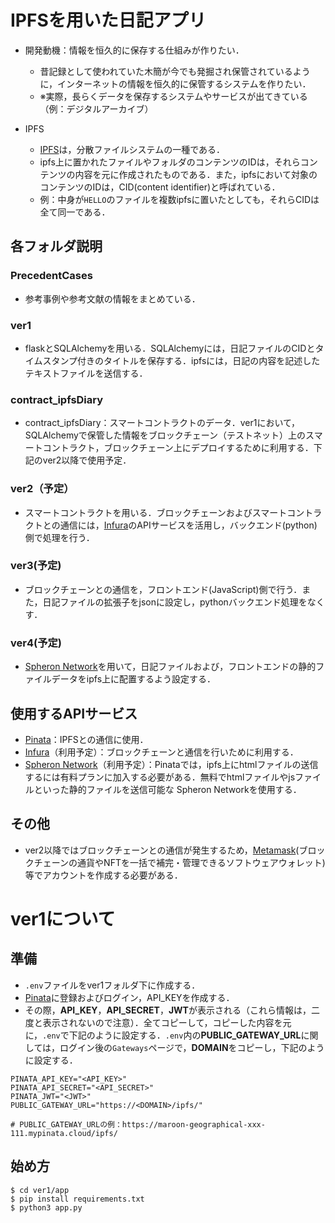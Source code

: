 # IPFSを用いた日記アプリ

- 開発動機：情報を恒久的に保存する仕組みが作りたい．
  - 昔記録として使われていた木簡が今でも発掘され保管されているように，インターネットの情報を恒久的に保管するシステムを作りたい．
  - ※実際，長らくデータを保存するシステムやサービスが出てきている（例：デジタルアーカイブ）

- IPFS
  - [IPFS](https://ipfs.tech/)は，分散ファイルシステムの一種である．
  - ipfs上に置かれたファイルやフォルダのコンテンツのIDは，それらコンテンツの内容を元に作成されたものである．また，ipfsにおいて対象のコンテンツのIDは，CID(content identifier)と呼ばれている．
  - 例：中身が```HELLO```のファイルを複数ipfsに置いたとしても，それらCIDは全て同一である．

## 各フォルダ説明
### PrecedentCases
- 参考事例や参考文献の情報をまとめている．

### ver1
- flaskとSQLAlchemyを用いる．SQLAlchemyには，日記ファイルのCIDとタイムスタンプ付きのタイトルを保存する．ipfsには，日記の内容を記述したテキストファイルを送信する．

### contract_ipfsDiary
- contract_ipfsDiary：スマートコントラクトのデータ．ver1において，SQLAlchemyで保管した情報をブロックチェーン（テストネット）上のスマートコントラクト，ブロックチェーン上にデプロイするために利用する．下記のver2以降で使用予定．
### ver2（予定）
- スマートコントラクトを用いる．ブロックチェーンおよびスマートコントラクトとの通信には，[Infura](https://www.infura.io/)のAPIサービスを活用し，バックエンド(python)側で処理を行う．
### ver3(予定)
- ブロックチェーンとの通信を，フロントエンド(JavaScript)側で行う．また，日記ファイルの拡張子をjsonに設定し，pythonバックエンド処理をなくす．

### ver4(予定)
- [Spheron Network](https://www.spheron.network/)を用いて，日記ファイルおよび，フロントエンドの静的ファイルデータをipfs上に配置するよう設定する．

## 使用するAPIサービス
- [Pinata](https://www.pinata.cloud/)：IPFSとの通信に使用．
- [Infura](https://www.infura.io/)（利用予定）：ブロックチェーンと通信を行いために利用する．
- [Spheron Network](https://www.spheron.network/)（利用予定）：Pinataでは，ipfs上にhtmlファイルの送信するには有料プランに加入する必要がある．無料でhtmlファイルやjsファイルといった静的ファイルを送信可能な
Spheron Networkを使用する．

## その他
- ver2以降ではブロックチェーンとの通信が発生するため，[Metamask](https://chromewebstore.google.com/detail/metamask/nkbihfbeogaeaoehlefnkodbefgpgknn?hl=ja)(ブロックチェーンの通貨やNFTを一括で補完・管理できるソフトウェアウォレット)等でアカウントを作成する必要がある．

# ver1について

## 準備
- ```.env```ファイルをver1フォルダ下に作成する．
- [Pinata](https://www.pinata.cloud/)に登録およびログイン，API_KEYを作成する．
- その際，**API_KEY**，**API_SECRET**，**JWT**が表示される（これら情報は，二度と表示されないので注意）．全てコピーして，コピーした内容を元に，```.env```で下記のように設定する．```.env```内の**PUBLIC_GATEWAY_URL**に関しては，ログイン後の```Gateways```ページで，**DOMAIN**をコピーし，下記のように設定する．

```
PINATA_API_KEY="<API_KEY>"
PINATA_API_SECRET="<API_SECRET>"
PINATA_JWT="<JWT>"
PUBLIC_GATEWAY_URL="https://<DOMAIN>/ipfs/"

# PUBLIC_GATEWAY_URLの例：https://maroon-geographical-xxx-111.mypinata.cloud/ipfs/
```

## 始め方
```
$ cd ver1/app
$ pip install requirements.txt
$ python3 app.py
```


